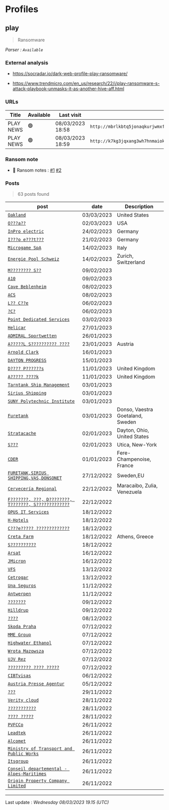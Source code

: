 # Profiles

## **play**

> Ransomware

_Parser : `Available`_

### External analysis
- https://socradar.io/dark-web-profile-play-ransomware/

- https://www.trendmicro.com/en_us/research/22/i/play-ransomware-s-attack-playbook-unmasks-it-as-another-hive-aff.html

### URLs
| Title | Available | Last visit | fqdn | Screenshot 
|---|---|---|---|---|
| PLAY NEWS | 🟢 | 08/03/2023 18:58 | `http://mbrlkbtq5jonaqkurjwmxftytyn2ethqvbxfu4rgjbkkknndqwae6byd.onion` | <a href="https://www.ransomware.live/screenshots/mbrlkbtq5jonaqkurjwmxftytyn2ethqvbxfu4rgjbkkknndqwae6byd-onion.png" target=_blank>📸</a> | 
| PLAY NEWS | 🟢 | 08/03/2023 18:59 | `http://k7kg3jqxang3wh7hnmaiokchk7qoebupfgoik6rha6mjpzwupwtj25yd.onion` | <a href="https://www.ransomware.live/screenshots/k7kg3jqxang3wh7hnmaiokchk7qoebupfgoik6rha6mjpzwupwtj25yd-onion.png" target=_blank>📸</a> | 


### Ransom note
* 📝 Ransom notes :  <a href="/ransomware_notes/play/ReadMe.txt" target=_blank>#1</a>  <a href="/ransomware_notes/play/play.txt" target=_blank>#2</a> 

### Posts

> 63 posts found

| post | date | Description
|---|---|---|
| [`Oakland`](https://www.oaklandca.gov) | 03/03/2023 | United States |
| [`O???a??`](https://www.o???a????.???) | 02/03/2023 | USA |
| [`InPro electric`](https://www.inpro-electric.de) | 24/02/2023 | Germany |
| [`I???o e???t???`](https://www.i?????e???t???.de) | 21/02/2023 | Germany |
| [`Microgame SpA`](https://www.microgame.it) | 14/02/2023 | Italy |
| [`Energie Pool Schweiz`](https://www.energie-pool.ch) | 14/02/2023 | Zurich, Switzerland |
| [`M???????? S??`](https://google.com/search?q=M%3F%3F%3F%3F%3F%3F%3F%3F+S%3F%3F) | 09/02/2023 |  |
| [`A10`](https://google.com/search?q=A10) | 09/02/2023 |  |
| [`Cave Beblenheim`](https://google.com/search?q=Cave+Beblenheim) | 08/02/2023 |  |
| [`ACS`](https://google.com/search?q=ACS) | 08/02/2023 |  |
| [`L?? C??e`](https://google.com/search?q=L%3F%3F+C%3F%3Fe) | 06/02/2023 |  |
| [`?C?`](https://google.com/search?q=%3FC%3F) | 06/02/2023 |  |
| [`Point Dedicated Services`](https://google.com/search?q=Point+Dedicated+Services) | 03/02/2023 |  |
| [`Helicar`](https://google.com/search?q=Helicar) | 27/01/2023 |  |
| [`ADMIRAL Sportwetten`](https://google.com/search?q=ADMIRAL+Sportwetten) | 26/01/2023 |  |
| [`A?????L S?????????? ????`](https://google.com/search?q=A%3F%3F%3F%3F%3FL+S%3F%3F%3F%3F%3F%3F%3F%3F%3F%3F+%3F%3F%3F%3F) | 23/01/2023 | Austria |
| [`Arnold Clark`](https://google.com/search?q=Arnold+Clark) | 16/01/2023 |  |
| [`DAYTON PROGRESS`](https://google.com/search?q=DAYTON+PROGRESS) | 15/01/2023 |  |
| [`D???? P??????s`](https://www.d?????p??????s.de) | 11/01/2023 | United Kingdom |
| [`A????? ????k`](https://www.a?????????k.com) | 11/01/2023 | United Kingdom |
| [`Tarntank Ship Management`](https://google.com/search?q=Tarntank+Ship+Management) | 03/01/2023 |  |
| [`Sirius Shipping`](https://google.com/search?q=Sirius+Shipping) | 03/01/2023 |  |
| [`SUNY Polytechnic Institute`](https://google.com/search?q=SUNY+Polytechnic+Institute) | 03/01/2023 |  |
| [`Furetank`](https://www.furetank.se) | 03/01/2023 | Donso, Vaestra Goetaland, Sweden |
| [`Stratacache`](https://www.stratacache.com) | 02/01/2023 | Dayton, Ohio, United States |
| [`S???`](https://google.com/search?q=S%3F%3F%3F) | 02/01/2023 | Utica, New-York |
| [`CDER`](https://www.cder.fr) | 01/01/2023 | Fere-Champenoise, France |
| [`FURETANK,SIRIUS SHIPPING,VAS,DONSONET`](https://google.com/search?q=FURETANK%2CSIRIUS+SHIPPING%2CVAS%2CDONSONET) | 27/12/2022 | Sweden,EU |
| [`Cervecería Regional`](https://google.com/search?q=Cervecer%C3%ADa+Regional) | 22/12/2022 | Maracaibo, Zulia, Venezuela |
| [`F???????, ???, D????????, T???????, S?????????????`](https://google.com/search?q=F%3F%3F%3F%3F%3F%3F%3F%2C+%3F%3F%3F%2C+D%3F%3F%3F%3F%3F%3F%3F%3F%2C+T%3F%3F%3F%3F%3F%3F%3F%2C+S%3F%3F%3F%3F%3F%3F%3F%3F%3F%3F%3F%3F%3F) | 22/12/2022 |  |
| [`OPUS IT Services`](https://google.com/search?q=OPUS+IT+Services) | 18/12/2022 |   |
| [`H-Hotels`](https://google.com/search?q=H-Hotels) | 18/12/2022 |   |
| [`C???e????? ?????????????`](https://google.com/search?q=C%3F%3F%3Fe%3F%3F%3F%3F%3F+%3F%3F%3F%3F%3F%3F%3F%3F%3F%3F%3F%3F%3F) | 18/12/2022 |   |
| [`Creta Farm`](https://google.com/search?q=Creta+Farm) | 18/12/2022 | Athens, Greece |
| [`S??????????`](https://google.com/search?q=S%3F%3F%3F%3F%3F%3F%3F%3F%3F%3F) | 18/12/2022 |   |
| [`Arsat`](https://google.com/search?q=Arsat) | 16/12/2022 |   |
| [`JMicron`](https://google.com/search?q=JMicron) | 16/12/2022 |   |
| [`VFS`](https://google.com/search?q=VFS) | 13/12/2022 |   |
| [`Cetrogar`](https://google.com/search?q=Cetrogar) | 13/12/2022 |   |
| [`Una Seguros`](https://google.com/search?q=Una+Seguros) | 11/12/2022 |   |
| [`Antwerpen`](https://google.com/search?q=Antwerpen) | 11/12/2022 |   |
| [`???????`](https://google.com/search?q=%3F%3F%3F%3F%3F%3F%3F) | 09/12/2022 |   |
| [`Hilldrup`](https://google.com/search?q=Hilldrup) | 09/12/2022 |   |
| [`????`](https://google.com/search?q=%3F%3F%3F%3F) | 08/12/2022 |   |
| [`Skoda Praha`](https://google.com/search?q=Skoda+Praha) | 07/12/2022 |   |
| [`MME Group`](https://google.com/search?q=MME+Group) | 07/12/2022 |   |
| [`Highwater Ethanol`](https://google.com/search?q=Highwater+Ethanol) | 07/12/2022 |   |
| [`Wrota Mazowsza`](https://google.com/search?q=Wrota+Mazowsza) | 07/12/2022 |   |
| [`UJV Rez`](https://google.com/search?q=UJV+Rez) | 07/12/2022 |   |
| [`????????? ???? ?????`](https://google.com/search?q=%3F%3F%3F%3F%3F%3F%3F%3F%3F+%3F%3F%3F%3F+%3F%3F%3F%3F%3F) | 07/12/2022 |   |
| [`CIBTvisas`](https://google.com/search?q=CIBTvisas) | 06/12/2022 |   |
| [`Austria Presse Agentur`](https://google.com/search?q=Austria+Presse+Agentur) | 05/12/2022 |   |
| [`???`](https://google.com/search?q=%3F%3F%3F) | 29/11/2022 |   |
| [`Verity cloud`](https://google.com/search?q=Verity+cloud) | 28/11/2022 |   |
| [`???????????`](https://google.com/search?q=%3F%3F%3F%3F%3F%3F%3F%3F%3F%3F%3F) | 28/11/2022 |   |
| [`???? ?????`](https://google.com/search?q=%3F%3F%3F%3F+%3F%3F%3F%3F%3F) | 28/11/2022 |   |
| [`PVFCCo`](https://google.com/search?q=PVFCCo) | 26/11/2022 |   |
| [`Leadtek`](https://google.com/search?q=Leadtek) | 26/11/2022 |   |
| [`Alcomet`](https://google.com/search?q=Alcomet) | 26/11/2022 |   |
| [`Ministry of Transport and Public Works`](https://google.com/search?q=Ministry+of+Transport+and+Public+Works) | 26/11/2022 |   |
| [`Itsgroup`](https://google.com/search?q=Itsgroup) | 26/11/2022 |   |
| [`Conseil departemental - Alpes-Maritimes`](https://google.com/search?q=Conseil+departemental+-+Alpes-Maritimes) | 26/11/2022 |   |
| [`Origin Property Company Limited`](https://google.com/search?q=Origin+Property+Company+Limited) | 26/11/2022 |   |

 --- 


Last update : _Wednesday 08/03/2023 19.15 (UTC)_
